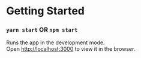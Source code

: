 # Getting Started

### `yarn start` OR `npm start`

Runs the app in the development mode.\
Open [http://localhost:3000](http://localhost:3000) to view it in the browser.
